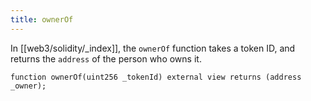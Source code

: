 ```yaml
---
title: ownerOf
---
```


In [[web3/solidity/_index]], the `ownerOf` function takes a token ID, and returns the `address` of the person who owns it.

```solidity
function ownerOf(uint256 _tokenId) external view returns (address _owner);
```
